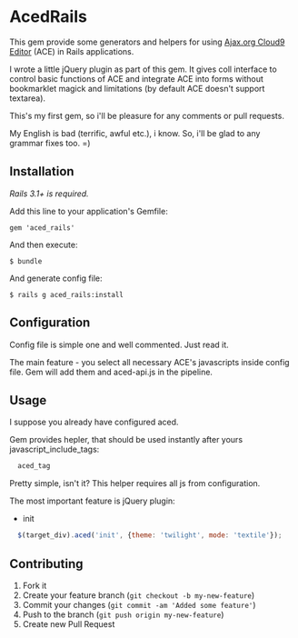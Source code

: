 AcedRails
=========

This gem provide some generators and helpers for using [Ajax.org Cloud9 Editor](http://ajaxorg.github.com/ace/) (ACE) in Rails applications.

I wrote a little jQuery plugin as part of this gem. It gives coll interface to control basic functions of ACE and integrate ACE into forms without bookmarklet magick and limitations (by default ACE doesn't support textarea).

This's my first gem, so i'll be pleasure for any comments or pull requests.

My English is bad (terrific, awful etc.), i know. So, i'll be glad to any grammar fixes too. =)

Installation
------------

*Rails 3.1+ is required.*

Add this line to your application's Gemfile:

    gem 'aced_rails'

And then execute:

    $ bundle

And generate config file:

    $ rails g aced_rails:install

Configuration
-------------

Config file is simple one and well commented. Just read it.

The main feature - you select all necessary ACE's javascripts inside config file. Gem will add them and aced-api.js in the pipeline.

Usage
-----

I suppose you already have configured aced.

Gem provides hepler, that should be used instantly after yours javascript_include_tags:

```ruby
  aced_tag
```

Pretty simple, isn't it? This helper requires all js from configuration.

The most important feature is jQuery plugin:

* init

```javascript
  $(target_div).aced('init', {theme: 'twilight', mode: 'textile'});
```

Contributing
------------

1. Fork it
2. Create your feature branch (`git checkout -b my-new-feature`)
3. Commit your changes (`git commit -am 'Added some feature'`)
4. Push to the branch (`git push origin my-new-feature`)
5. Create new Pull Request
